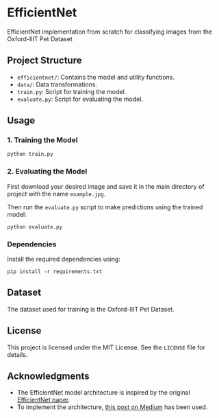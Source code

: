 # EfficientNet
EfficientNet implementation from scratch for classifying images from the Oxford-IIIT Pet Dataset

## Project Structure

- `efficientnet/`: Contains the model and utility functions.
- `data/`: Data transformations.
- `train.py`: Script for training the model.
- `evaluate.py`: Script for evaluating the model.

## Usage

### 1. Training the Model

```
python train.py
```

### 2. Evaluating the Model

First download your desired image and save it in the main directory of project with the name `example.jpg`.

Then run the `evaluate.py` script to make predictions using the trained model:

```
python evaluate.py
```

### Dependencies
Install the required dependencies using:
```
pip install -r requirements.txt
```

## Dataset
The dataset used for training is the Oxford-IIIT Pet Dataset.

## License
This project is licensed under the MIT License. See the `LICENSE` file for details.

## Acknowledgments
- The EfficientNet model architecture is inspired by the original [EfficientNet paper](https://arxiv.org/abs/1905.11946).
- To implement the architecture, [this post on Medium](https://medium.com/@aniketthomas27/efficientnet-implementation-from-scratch-in-pytorch-a-step-by-step-guide-a7bb96f2bdaa) has been used.
